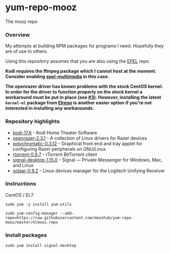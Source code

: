 # yum-repo-mooz
The mooz repo

### Overview

My attempts at building RPM packages for programs I need. Hopefully they are of use to others.

Using this repository assumes that you are also using the [EPEL](https://fedoraproject.org/wiki/EPEL) repo.

**Kodi requires the ffmpeg package which I cannot host at the moment. Consider enabling [epel-multimedia](https://negativo17.org/multimedia/) in this case.**

**The openrazer driver has known problems with the stock CentOS kernel. In order for the driver to function properly on the stock kernel a workaround must be put in place (see [#3](https://github.com/moozhub/yum-repo-mooz/issues/3)). However, installing the latest `kernel-ml` package from [Elrepo](http://elrepo.org/tiki/kernel-ml) is another easier option if you're not interested in installing any workarounds.**


### Repository highlights

* [kodi-17.6](https://github.com/xbmc/xbmc/tree/Krypton) - Kodi Home Theater Software
* [openrazer-2.3.1](https://github.com/openrazer/openrazer) - A collection of Linux drivers for Razer devices
* [polychromatic-0.3.12](https://github.com/lah7/polychromatic) - Graphical front end and tray applet for configuring Razer peripherals on GNU/Linux
* [rtorrent-0.9.7](https://github.com/rakshasa/rtorrent) - rTorrent BitTorrent client
* [signal-desktop-1.15.0](https://github.com/signalapp/Signal-Desktop) - Signal — Private Messenger for Windows, Mac, and Linux
* [solaar-0.9.2](https://github.com/pwr/Solaar) - Linux devices manager for the Logitech Unifying Receiver

### Instructions

CentOS / EL7

`sudo yum -y install yum-utils`

`sudo yum-config-manager --add-repo=https://raw.githubusercontent.com/moozhub/yum-repo-mooz/master/elmooz.repo`

### Install packages

`sudo yum install signal-desktop`
